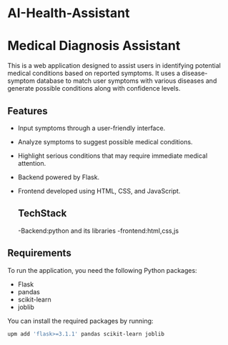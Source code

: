 # AI-Health-Assistant
# Medical Diagnosis Assistant

This is a web application designed to assist users in identifying potential medical conditions based on reported symptoms. It uses a disease-symptom database to match user symptoms with various diseases and generate possible conditions along with confidence levels.

## Features

- Input symptoms through a user-friendly interface.
- Analyze symptoms to suggest possible medical conditions.
- Highlight serious conditions that may require immediate medical attention.
- Backend powered by Flask.
- Frontend developed using HTML, CSS, and JavaScript.

  
  ## TechStack
  -Backend:python and its libraries
  -frontend:html,css,js
  

## Requirements

To run the application, you need the following Python packages:

- Flask
- pandas
- scikit-learn
- joblib

You can install the required packages by running:

```bash
upm add 'flask>=3.1.1' pandas scikit-learn joblib
